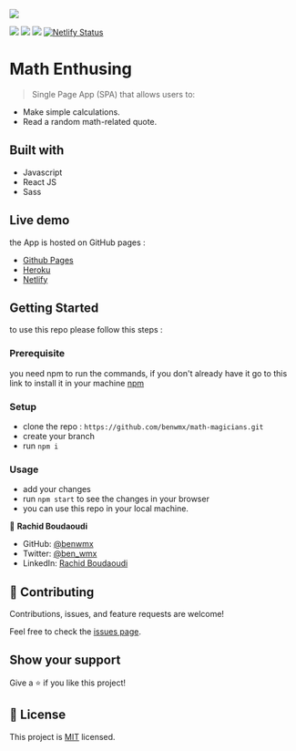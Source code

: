 
![](https://img.shields.io/badge/Microverse-blueviolet)

![](https://img.shields.io/badge/React-20232A?style=for-the-badge&logo=react&logoColor=61DAFB)
![](https://img.shields.io/badge/React_Router-CA4245?style=for-the-badge&logo=react-router&logoColor=white)
![](https://img.shields.io/badge/Heroku-430098?style=for-the-badge&logo=heroku&logoColor=white)
[![Netlify Status](https://api.netlify.com/api/v1/badges/1536da25-6b75-4c34-b221-35c9998b1497/deploy-status)](https://app.netlify.com/sites/math-enthusing/deploys)
# Math Enthusing

> Single Page App (SPA) that allows users to:
 - Make simple calculations. 
 - Read a random math-related quote.

## Built with

- Javascript
- React JS
- Sass

## Live demo
the App is hosted on GitHub pages : 
- [Github Pages](https://benwmx.github.io/math-magicians/#/)
- [Heroku](https://lit-dusk-33084.herokuapp.com/#/)
- [Netlify](https://math-enthusing.netlify.app/#/)
## Getting Started

to use this repo please follow this steps : 

### Prerequisite
you need npm to run the commands, if you don't already have it go to this link to install it in your machine [npm](https://docs.npmjs.com/downloading-and-installing-node-js-and-npm)
### Setup

- clone the repo : `https://github.com/benwmx/math-magicians.git`
- create your branch
- run `npm i`
### Usage
- add your changes
- run `npm start` to see the changes in your browser
- you can use this repo in your local machine.

👤 **Rachid Boudaoudi**

- GitHub: [@benwmx](https://github.com/benwmx)
- Twitter: [@ben_wmx](https://twitter.com/ben_wmx)
- LinkedIn: [Rachid Boudaoudi](https://www.linkedin.com/in/rachid-boudaoudi-1621a0183/)
## 🤝 Contributing

Contributions, issues, and feature requests are welcome!

Feel free to check the [issues page](../../issues/).

## Show your support

Give a ⭐️ if you like this project!

## 📝 License

This project is [MIT](LICENSE) licensed.
